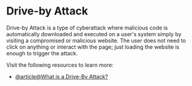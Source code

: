 # Drive-by Attack

Drive-by Attack is a type of cyberattack where malicious code is automatically downloaded and executed on a user's system simply by visiting a compromised or malicious website. The user does not need to click on anything or interact with the page; just loading the website is enough to trigger the attack.

Visit the following resources to learn more:

- [@article@What is a Drive-By Attack?](https://www.ericom.com/glossary/what-is-a-drive-by-attack/)
